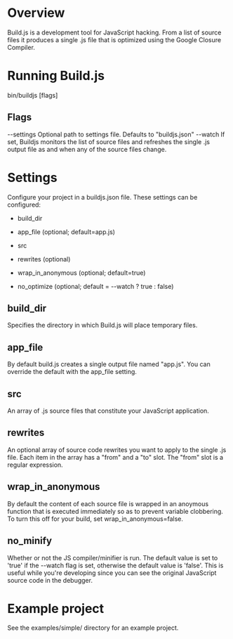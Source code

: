 Overview
========
Build.js is a development tool for JavaScript hacking. From a list of source files it produces a single .js file that is optimized using the Google Closure Compiler.


Running Build.js
================
bin/buildjs \[flags\] 


Flags
-----  
  --settings  Optional path to settings file. Defaults to "buildjs.json"
  --watch     If set, Buildjs monitors the list of source files and refreshes the single .js
  			  output file as and when any of the source files change. 


Settings
========
Configure your project in a buildjs.json file. These settings can be configured:

- build_dir

- app_file (optional; default=app.js)

- src

- rewrites (optional)

- wrap_in_anonymous (optional; default=true)

- no_optimize (optional; default = --watch ? true : false)


build_dir
---------
Specifies the directory in which Build.js will place temporary files.


app_file
--------
By default build.js creates a single output file named "app.js". You can override the default with the app_file setting.


src
---
An array of .js source files that constitute your JavaScript application.


rewrites
--------
An optional array of source code rewrites you want to apply to the single .js file.
Each item in the array has a "from" and a "to" slot. The "from" slot is a regular expression.


wrap_in_anonymous
-----------------
By default the content of each source file is wrapped in an anoymous function that is executed immediately so as to prevent variable clobbering. To turn this off for your build, set wrap_in_anonymous=false.


no_minify
---------
Whether or not the JS compiler/minifier is run. The default value is set to 'true' if the --watch flag is set, otherwise the default value is 'false'. This is useful while you're developing since you can see the original JavaScript source code in the debugger.




Example project
===============
See the examples/simple/ directory for an example project. 
